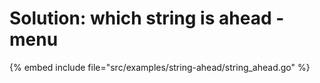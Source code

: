 # Solution: which string is ahead - menu

{% embed include file="src/examples/string-ahead/string_ahead.go" %}


